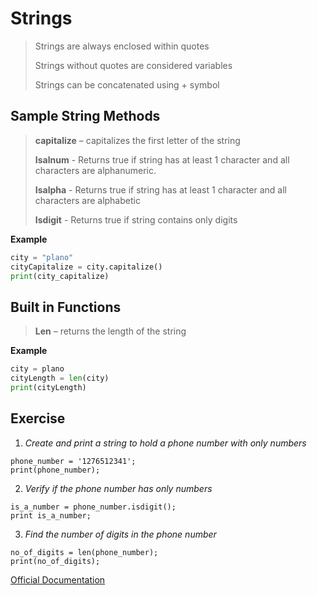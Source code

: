 

# Strings


> Strings are always enclosed within quotes
>
> Strings without quotes are considered variables
>
> Strings can be concatenated using + symbol



## Sample String Methods


> **capitalize** – capitalizes the first letter of the string
>
> **Isalnum** - Returns true if string has at least 1 character and all
> characters are alphanumeric.
>
> **Isalpha** - Returns true if string has at least 1 character and all
> characters are alphabetic
>
> **Isdigit** - Returns true if string contains only digits
>

**Example**

```python
city = "plano"
cityCapitalize = city.capitalize()
print(city_capitalize)
```

## Built in Functions


> **Len** – returns the length of the string

**Example**

```python
city = plano
cityLength = len(city)
print(cityLength)
```

## Exercise


1. *Create and print a string to hold a phone number with only numbers*

```
phone_number = '1276512341';
print(phone_number);
```

2.	*Verify if the phone number has only numbers*

```
is_a_number = phone_number.isdigit();
print is_a_number;
```

3. *Find the number of digits in the phone number*

```
no_of_digits = len(phone_number);
print(no_of_digits);
```


[Official Documentation](https://docs.python.org/2/library/stdtypes.html#string-methods)
